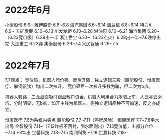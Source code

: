
# 2022年6月

小康股份 6.6~
雅博股份 6.6~6.8
海汽集团 6.6~6.14
海兰信   6.8~6.14
特力A    6.9~
五矿发展  6.10~6.13
川发龙蟒 6.10~6.28
湘油泵   6.10~6.21
海汽集团 6.20~（6.23竞价吸）6.29出一半
浙江世宝 6.20~（6.23点火）6.28出一半~7.6跌停出完
大连重工 6.23弃
集泰股份 6.29~7.4
兴民智通 6.29~7.5

# 2022年7月
7.7观点：
竞价热，机器人竞价强，而后开弱，独立逻辑三股（赣能股份、恒康医疗、攀钢钒钛）均出二次拉升。
竞价砸后一次拉升多数为骗，但二次为b点。

机器人套路：二龙盘面吸引跟盘散户资金，机器人利用合力欺骗上车，人云亦云必坑，分时明显，无b点，如开主线为机器人，则独立逻辑品种不可加速，反之亦成立。

恒康医疗 7.6为系统内买点
赣能股份 7.7~7.11（停牌风险）
恒康医疗 7.7~7.8平水出局
金智股份 7.11~（7.12炸板不回封，到水面则出）7.13竞价低，出部分仓位~7.14 +3%出
宝馨科技 7.13~7.15
南网科技 ~7.18
世嘉科技 7.18~









